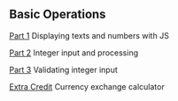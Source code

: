 ## Basic Operations

[Part 1](hw2.1.html) Displaying texts and numbers with JS

[Part 2](hw2.2.html) Integer input and processing

[Part 3](hw2.3.html) Validating integer input

[Extra Credit](hw2.4.html) Currency exchange calculator
